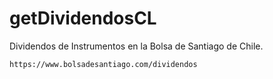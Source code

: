 # getDividendosCL
Dividendos de Instrumentos en la Bolsa de Santiago de Chile.

```https://www.bolsadesantiago.com/dividendos```
